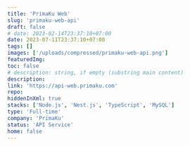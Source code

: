 ```yaml
---
title: 'PrimaKu Web'
slug: 'primaku-web-api'
draft: false
# date: 2023-02-14T23:37:10+07:00
date: 2023-07-11T23:37:10+07:00
tags: []
images: ['/uploads/compressed/primaku-web-api.png']
featuredImg:
toc: false
# description: string, if empty (substring main content)
description:
link: 'https://api-web.primaku.com'
repo:
hiddenInXml: true
stacks: ['Node.js', 'Nest.js', 'TypeScript', 'MySQL']
type: 'Full-time'
company: 'PrimaKu'
status: 'API Service'
home: false
---
```

